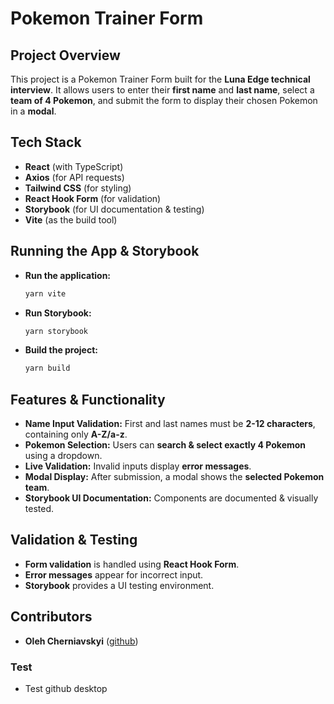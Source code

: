 # Pokemon Trainer Form

## Project Overview
This project is a Pokemon Trainer Form built for the **Luna Edge technical interview**. It allows users to enter their **first name** and **last name**, select a **team of 4 Pokemon**, and submit the form to display their chosen Pokemon in a **modal**.

## Tech Stack
- **React** (with TypeScript)  
- **Axios** (for API requests)  
- **Tailwind CSS** (for styling)  
- **React Hook Form** (for validation)  
- **Storybook** (for UI documentation & testing)  
- **Vite** (as the build tool)  

## Running the App & Storybook
- **Run the application:**
  ```sh
  yarn vite
  ```
- **Run Storybook:**
  ```sh
  yarn storybook
  ```
- **Build the project:**
  ```sh
  yarn build
  ```

## Features & Functionality
- **Name Input Validation:** First and last names must be **2-12 characters**, containing only **A-Z/a-z**.
- **Pokemon Selection:** Users can **search & select exactly 4 Pokemon** using a dropdown.
- **Live Validation:** Invalid inputs display **error messages**.
- **Modal Display:** After submission, a modal shows the **selected Pokemon team**.
- **Storybook UI Documentation:** Components are documented & visually tested.

## Validation & Testing
- **Form validation** is handled using **React Hook Form**.
- **Error messages** appear for incorrect input.
- **Storybook** provides a UI testing environment.

## Contributors
- **Oleh Cherniavskyi** ([github](https://github.com/Hailagaz))

### Test
- Test github desktop